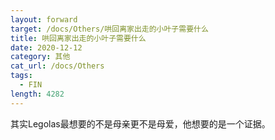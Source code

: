 ```yaml
---
layout: forward
target: /docs/Others/哄回离家出走的小叶子需要什么
title: 哄回离家出走的小叶子需要什么
date: 2020-12-12
category: 其他
cat_url: /docs/Others
tags: 
  - FIN
length: 4282
---
```


其实Legolas最想要的不是母亲更不是母爱，他想要的是一个证据。
